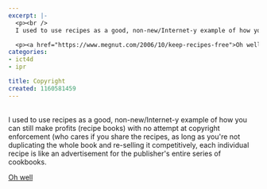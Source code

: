 ```yaml
---
excerpt: |-
  <p><br />
  I used to use recipes as a good, non-new/Internet-y example of how you can still make profits (recipe books) with no attempt at copyright enforcement (who cares if you share the recipes, as long as you're not duplicating the whole book and re-selling it competitively, each individual recipe is like an advertisement for the publisher's entire series of cookbooks.</p>

  <p><a href="https://www.megnut.com/2006/10/keep-recipes-free">Oh well</a></p>
categories:
- ict4d
- ipr

title: Copyright
created: 1160581459
---
```

<p><br />
I used to use recipes as a good, non-new/Internet-y example of how you can still make profits (recipe books) with no attempt at copyright enforcement (who cares if you share the recipes, as long as you're not duplicating the whole book and re-selling it competitively, each individual recipe is like an advertisement for the publisher's entire series of cookbooks.</p>

<p><a href="https://www.megnut.com/2006/10/keep-recipes-free">Oh well</a></p>
